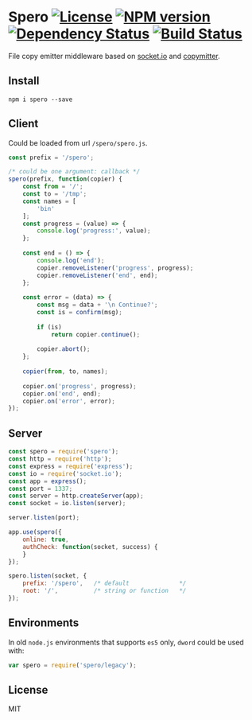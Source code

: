 # Spero [![License][LicenseIMGURL]][LicenseURL] [![NPM version][NPMIMGURL]][NPMURL] [![Dependency Status][DependencyStatusIMGURL]][DependencyStatusURL] [![Build Status][BuildStatusIMGURL]][BuildStatusURL]

File copy emitter middleware based on [socket.io](http://socket.io "Socket.io") and [copymitter](https://github.com/coderaiser/node-copymitter "Copymitter").

## Install

```
npm i spero --save
```

## Client

Could be loaded from url `/spero/spero.js`.

```js
const prefix = '/spero';

/* could be one argument: callback */
spero(prefix, function(copier) {
    const from = '/';
    const to = '/tmp';
    const names = [
        'bin'
    ];
    const progress = (value) => {
        console.log('progress:', value);
    };
    
    const end = () => {
        console.log('end');
        copier.removeListener('progress', progress);
        copier.removeListener('end', end);
    };
    
    const error = (data) => {
        const msg = data + '\n Continue?';
        const is = confirm(msg);
        
        if (is)
            return copier.continue();
        
        copier.abort();
    };
    
    copier(from, to, names);
    
    copier.on('progress', progress);
    copier.on('end', end);
    copier.on('error', error);
});
```

## Server

```js
const spero = require('spero');
const http = require('http');
const express = require('express');
const io = require('socket.io');
const app = express();
const port = 1337;
const server = http.createServer(app);
const socket = io.listen(server);

server.listen(port);

app.use(spero({
    online: true,
    authCheck: function(socket, success) {
    }
});

spero.listen(socket, {
    prefix: '/spero',   /* default              */
    root: '/',          /* string or function   */
});
```

## Environments

In old `node.js` environments that supports `es5` only, `dword` could be used with:

```js
var spero = require('spero/legacy');
```

## License

MIT

[NPMIMGURL]:                https://img.shields.io/npm/v/spero.svg?style=flat
[DependencyStatusIMGURL]:   https://img.shields.io/gemnasium/coderaiser/node-spero.svg?style=flat
[LicenseIMGURL]:            https://img.shields.io/badge/license-MIT-317BF9.svg?style=flat
[BuildStatusIMGURL]:        https://img.shields.io/travis/coderaiser/node-spero/master.svg?style=flat
[NPMURL]:                   https://npmjs.org/package/spero "npm"
[DependencyStatusURL]:      https://gemnasium.com/coderaiser/node-spero "Dependency Status"
[LicenseURL]:               https://tldrlegal.com/license/mit-license "MIT License"
[BuildStatusURL]:           https://travis-ci.org/coderaiser/node-spero  "Build Status"

